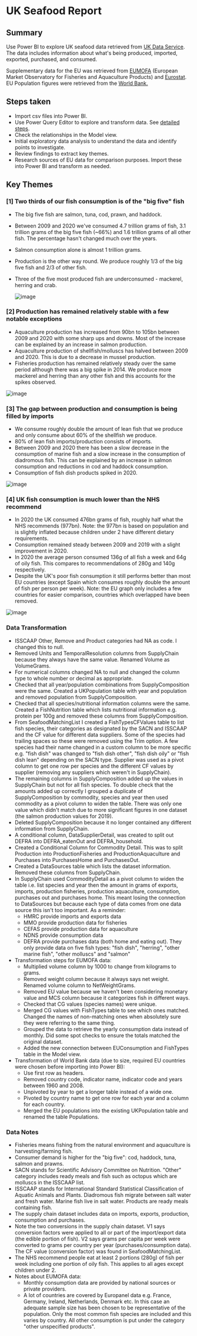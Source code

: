 # UK Seafood Report

## Summary 
Use Power BI to explore UK seafood data retrieved from [UK Data Service](https://reshare.ukdataservice.ac.uk/856955/). The data includes information about what's being produced, imported, exported, purchased, and consumed. 

Supplementary data for the EU was retrieved from [EUMOFA](https://eumofa.eu/data) (European Market Observatory for Fisheries and Aquaculture Products) and [Eurostat](https://ec.europa.eu/eurostat/databrowser/view/fish_ld_main/default/table?lang=en&category=fish.fish_ld). EU Population figures were retrieved from the [World Bank.](https://data.worldbank.org/indicator/SP.POP.TOTL) 

## Steps taken
- Import csv files into Power BI.
- Use Power Query Editor to explore and transform data. See [detailed steps](#data-transformation).
- Check the relationships in the Model view.
- Initial exploratory data analysis to understand the data and identify points to investigate.
- Review findings to extract key themes.
- Research sources of EU data for comparison purposes. Import these into Power BI and transform as needed.

## Key Themes
### [1] Two thirds of our fish consumption is of the "big five" fish
- The big five fish are salmon, tuna, cod, prawn, and haddock. 
- Between 2009 and 2020 we've consumed 4.7 trillion grams of fish, 3.1 trillion grams of the big five fish (~66%) and 1.6 trillion grams of all other fish. The percentage hasn't changed much over the years. 
- Salmon consumption alone is almost 1 trillion grams.
- Production is the other way round. We produce roughly 1/3 of the big five fish and 2/3 of other fish.
- Three of the five most produced fish are underconsumed - mackerel, herring and crab.

  ![image](https://github.com/user-attachments/assets/f69e8317-e553-4a68-817a-c46b349d90a2)

### [2] Production has remained relatively stable with a few notable exceptions
- Aquaculture production has increased from 90bn to 105bn between 2009 and 2020 with some sharp ups and downs. Most of the increase can be explained by an increase in salmon production.
- Aquaculture production of shellfish/molluscs has halved between 2009 and 2020. This is due to a decrease in mussel production. 
- Fisheries production has remained relatively steady over the same period although there was a big spike in 2014. We produce more mackerel and herring than any other fish and this accounts for the spikes observed.

![image](https://github.com/user-attachments/assets/bccefcee-aa60-44ed-b055-efd241b14140)

### [3] The gap between production and consumption is being filled by imports
- We consume roughly double the amount of lean fish that we produce and only consume about 60% of the shellfish we produce.
- 80% of lean fish imports/production consists of imports.
- Between 2009 and 2020 there has been a slow decrease in the consumption of marine fish and a slow increase in the consumption of diadromous fish. This can be explained by an increase in salmon consumption and reductions in cod and haddock consumption. 
- Consumption of fish dish products spiked in 2020.

![image](https://github.com/user-attachments/assets/f41dbe9f-3d01-40e3-bb5c-822d7c905651)

### [4] UK fish consumption is much lower than the NHS recommend
- In 2020 the UK consumed 476bn grams of fish, roughly half what the NHS recommends (977bn). Note: the 977bn is based on population and is slightly inflated because children under 2 have different dietary requirements.
- Consumption remained steady between 2009 and 2019 with a slight improvement in 2020.
- In 2020 the average person consumed 136g of all fish a week and 64g of oily fish. This compares to recommendations of 280g and 140g respectively.
- Despite the UK's poor fish consumption it still performs better than most EU countries (except Spain which consumes roughly double the amount of fish per person per week). Note: the EU graph only includes a few countries for easier comparison, countries which overlapped have been removed.

![image](https://github.com/user-attachments/assets/c012e664-5862-4808-a805-0bc4ccaf5de9)

### Data Transformation
- ISSCAAP Other, Remove and Product categories had NA as code. I changed this to null.
- Removed Units and TemporalResolution columns from SupplyChain because they always have the same value. Renamed Volume as VolumeGrams.
- For numerical columns changed NA to null and changed the column type to whole number or decimal as appropriate. 
- Checked that all year/population combinations from SupplyComposition were the same. Created a UKPopulation table with year and population and removed population from SupplyComposition. 
- Checked that all species/nutritional information columns were the same. Created a FishNutrition table which lists nutritional information e.g. protein per 100g and removed these columns from SupplyComposition.
- From SeafoodMatchingList I created a FishTypesCFValues table to list fish species, their categories as designated by the SACN and ISSCAAP and the CF value for different data suppliers. Some of the species had trailing spaces so these were removed using the Trim option. A few species had their name changed in a custom column to be more specific e.g. "fish dish" was changed to "fish dish other", "fish dish oily" or "fish dish lean" depending on the SACN type. Supplier was used as a pivot column to get one row per species and the different CF values by supplier (removing any suppliers which weren't in SupplyChain). 
- The remaining columns in SupplyComposition added up the values in SupplyChain but not for all fish species. To double check that the amounts added up correctly I grouped a duplicate of SupplyComposition by commodity, species and year then used commodity as a pivot column to widen the table. There was only one value which didn't match due to more significant figures in one dataset (the salmon production values for 2019). 
- Deleted SupplyComposition because it no longer contained any different information from SupplyChain.
- A conditional column, DataSupplierDetail, was created to split out DEFRA into DEFRA_eatenOut and DEFRA_household. 
- Created a Conditional Column for Commodity Detail. This was to split Production into ProductionFisheries and ProductionAquaculture and Purchases into PurchasesHome and PurchasesOut. 
- Created a DataSources table which lists the dataset information. Removed these columns from SupplyChain.
- In SupplyChain used CommodityDetail as a pivot column to widen the table i.e. list species and year then the amount in grams of exports, imports, production fisheries, production aquaculture, consumption, purchases out and purchases home. This meant losing the connection to DataSources but because each type of data comes from one data source this isn't too important. As a reminder:
   - HMRC provide imports and exports data
   - MMO provide production data for fisheries
   - CEFAS provide production data for aquaculture
   - NDNS provide consumption data
   - DEFRA provide purchases data (both home and eating out). They only provide data on five fish types: "fish dish", "herring", "other marine fish", "other molluscs" and "salmon"
- Transformation steps for EUMOFA data:
  - Multiplied volume column by 1000 to change from kilograms to grams. 
  - Removed weight column because it always says net weight. Renamed volume column to NetWeightGrams.
  - Removed EU value because we haven't been considering monetary value and MCS column because it categorizes fish in different ways. 
  - Checked that CG values (species names) were unique.
  - Merged CG values with FishTypes table to see which ones matched. Changed the names of non-matching ones when absolutely sure they were referring to the same thing.
  - Grouped the data to retrieve the yearly consumption data instead of monthly. Did some spot checks to ensure the totals matched the original dataset.
  - Added the new connection between EUConsumption and FishTypes table in the Model view.
- Transformation of World Bank data (due to size, required EU countries were chosen before importing into Power BI):
  - Use first row as headers.
  - Removed country code, indicator name, indicator code and years between 1960 and 2008.
  - Unpivoted by year to get a longer table instead of a wide one.
  - Pivoted by country name to get one row for each year and a column for each country.
  - Merged the EU populations into the existing UKPopulation table and renamed the table Populations. 

### Data Notes
- Fisheries means fishing from the natural environment and aquaculture is harvesting/farming fish.
- Consumer demand is higher for the "big five": cod, haddock, tuna, salmon and prawns.
- SACN stands for Scientific Advisory Committee on Nutrition. "Other" category includes ready meals and fish such as octopus which are molluscs in the ISSCAAP list.
- ISSCAAP stands for International Standard Statistical Classification of Aquatic Animals and Plants. Diadromous fish migrate between salt water and fresh water. Marine fish live in salt water. Products are ready meals containing fish.
- The supply chain dataset includes data on imports, exports, production, consumption and purchases.
- Note the two conversions in the supply chain dataset. V1 says conversion factors were applied to all or part of the import/export data (the edible portion of fish). V2 says grams per capita per week were converted to grams per country per year (purchases/consumption data). The CF value (conversion factor) was found in SeafoodMatchingList.
- The NHS recommend people eat at least 2 portions (280g) of fish per week including one portion of oily fish. This applies to all ages except children under 2.
- Notes about EUMOFA data:
  - Monthly consumption data are provided by national sources or private providers.
  - A lot of countries are covered by Europanel data e.g. France, Germany, Ireland, Netherlands, Denmark etc. In this case an adequate sample size has been chosen to be representative of the population. Only the most common fish species are included and this varies by country. All other consumption is put under the category "other unspecified products". 
